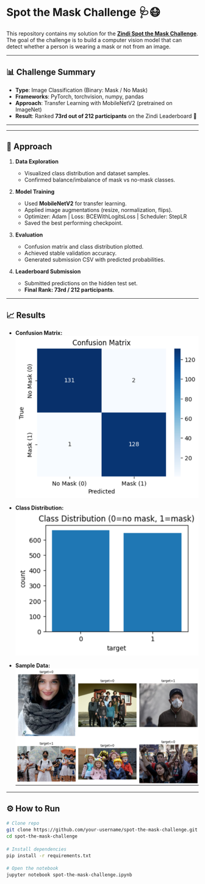 # Spot the Mask Challenge 🩺😷  

This repository contains my solution for the **[Zindi Spot the Mask Challenge](https://zindi.africa/competitions/spot-the-mask-challenge)**.  
The goal of the challenge is to build a computer vision model that can detect whether a person is wearing a mask or not from an image.  

---

## 📊 Challenge Summary
- **Type**: Image Classification (Binary: Mask / No Mask)  
- **Frameworks**: PyTorch, torchvision, numpy, pandas  
- **Approach**: Transfer Learning with MobileNetV2 (pretrained on ImageNet)  
- **Result**: Ranked **73rd out of 212 participants** on the Zindi Leaderboard 🎉  

---


---

## 🚀 Approach
1. **Data Exploration**
   - Visualized class distribution and dataset samples.
   - Confirmed balance/imbalance of mask vs no-mask classes.

2. **Model Training**
   - Used **MobileNetV2** for transfer learning.
   - Applied image augmentations (resize, normalization, flips).
   - Optimizer: Adam | Loss: BCEWithLogitsLoss | Scheduler: StepLR  
   - Saved the best performing checkpoint.

3. **Evaluation**
   - Confusion matrix and class distribution plotted.
   - Achieved stable validation accuracy.
   - Generated submission CSV with predicted probabilities.

4. **Leaderboard Submission**
   - Submitted predictions on the hidden test set.
   - **Final Rank: 73rd / 212 participants**.

---

## 📈 Results
- **Confusion Matrix:**  
  ![Confusion Matrix](confusion_matrix.png)

- **Class Distribution:**  
  ![Class Distribution](Class_distrubution.png)

- **Sample Data:**  
  ![Sample Data](datasample.png)

---

## ⚙️ How to Run
```bash
# Clone repo
git clone https://github.com/your-username/spot-the-mask-challenge.git
cd spot-the-mask-challenge

# Install dependencies
pip install -r requirements.txt

# Open the notebook
jupyter notebook spot-the-mask-challenge.ipynb

